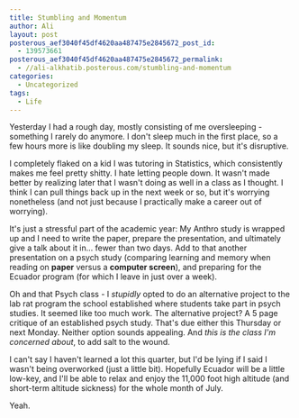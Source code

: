 ```yaml
---
title: Stumbling and Momentum
author: Ali
layout: post
posterous_aef3040f45df4620aa487475e2845672_post_id:
  - 139573661
posterous_aef3040f45df4620aa487475e2845672_permalink:
  - //ali-alkhatib.posterous.com/stumbling-and-momentum
categories:
  - Uncategorized
tags:
  - Life
---
```

Yesterday I had a rough day, mostly consisting of me oversleeping - something I rarely do anymore. I don't sleep much in the first place, so a few hours more is like doubling my sleep. It sounds nice, but it's disruptive. 

I completely flaked on a kid I was tutoring in Statistics, which consistently makes me feel pretty shitty. I hate letting people down. It wasn't made better by realizing later that I wasn't doing as well in a class as I thought. I think I can pull things back up in the next week or so, but it's worrying nonetheless (and not just because I practically make a career out of worrying).

It's just a stressful part of the academic year: My Anthro study is wrapped up and I need to write the paper, prepare the presentation, and ultimately give a talk about it in... fewer than two days. Add to that another presentation on a psych study (comparing learning and memory when reading on **paper** versus a **computer screen**), and preparing for the Ecuador program (for which I leave in just over a week).

Oh and that Psych class - I *stupidly* opted to do an alternative project to the lab rat program the school established where students take part in psych studies. It seemed like too much work. The alternative project? A 5 page critique of an established psych study. That's due either this Thursday or next Monday. Neither option sounds appealing. And *this is the class I'm concerned about*, to add salt to the wound.

I can't say I haven't learned a lot this quarter, but I'd be lying if I said I wasn't being overworked (just a little bit). Hopefully Ecuador will be a little low-key, and I'll be able to relax and enjoy the 11,000 foot high altitude (and short-term altitude sickness) for the whole month of July.

Yeah.